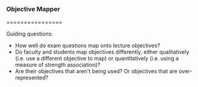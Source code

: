 ### Objective Mapper
================

Guiding questions:
- How well do exam questions map onto lecture objectives?
- Do faculty and students map objectives differently, either qualitatively (i.e. use a different objective to map) or quantitatively (i.e. using a measure of strength association)?
- Are their objectives that aren't being used? Or objectives that are over-represented?

